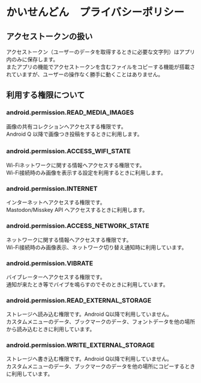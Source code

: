# かいせんどん　プライバシーポリシー
## アクセストークンの扱い
アクセストークン（ユーザーのデータを取得するときに必要な文字列）はアプリ内のみに保存します。  
またアプリの機能でアクセストークンを含むファイルをコピーする機能が搭載されていますが、ユーザーの操作なく勝手に動くことはありません。

## 利用する権限について
### android.permission.READ_MEDIA_IMAGES
画像の共有コレクションへアクセスする権限です。  
Android Q 以降で画像つき投稿をするときに利用します。
### android.permission.ACCESS_WIFI_STATE　　
Wi-Fiネットワークに関する情報へアクセスする権限です。  
Wi-Fi接続時のみ画像を表示する設定を利用するときに利用します。
### android.permission.INTERNET
インターネットへアクセスする権限です。  
Mastodon/Misskey API へアクセスするときに利用します。
### android.permission.ACCESS_NETWORK_STATE
ネットワークに関する情報へアクセスする権限です。  
Wi-Fi接続時のみ画像表示、ネットワーク切り替え通知時に利用しています。
### android.permission.VIBRATE
バイブレーターへアクセスする権限です。  
通知が来たとき等でバイブを鳴らすのでそのときに利用しています。
### android.permission.READ_EXTERNAL_STORAGE
ストレージへ読み込む権限です。Android Q以降で利用していません。  
カスタムメニューのデータ、ブックマークのデータ、フォントデータを他の場所から読み込むときに利用しています。
### android.permission.WRITE_EXTERNAL_STORAGE
ストレージへ書き込む権限です。Android Q以降で利用していません。  
カスタムメニューのデータ、ブックマークのデータを他の場所にコピーするときに利用しています。